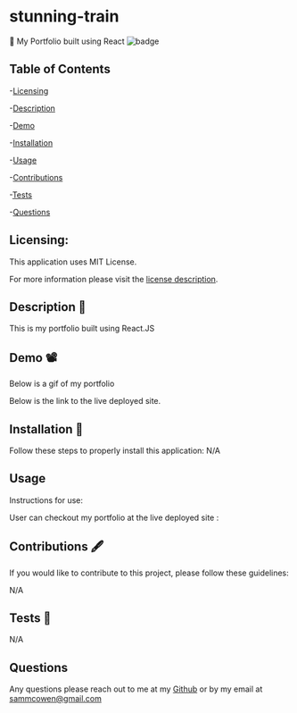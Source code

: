 # stunning-train
📁 My Portfolio built using React
 ![badge](https://img.shields.io/badge/license-MITLicense-brightorange)
  
  ## Table of Contents
  
-[Licensing](#Licensing)

-[Description](#Description)

-[Demo](#Demo)

-[Installation](#Installation)

-[Usage](#Usage)

-[Contributions](#Contributions)

-[Tests](#Tests)

-[Questions](#Questions)

  ## Licensing:
 
  This application uses MIT License.

  For more information please visit the [license description](https://choosealicense.com/licenses/mit/).

  ## Description 📜

  This is my portfolio built using React.JS
  
  ## Demo 📽️
  
  Below is a gif of my portfolio 
  
  Below is the link to the live deployed site.
  

  ## Installation 💾
  Follow these steps to properly install this application:
  N/A

  ## Usage 
  Instructions for use:

 User can checkout my portfolio at the live deployed site :

  ## Contributions 🖋️
  If you would like to contribute to this project, please follow these guidelines: 

  N/A

  ## Tests 🧪
  N/A

  ## Questions
  Any questions please reach out to me at my [Github](https://github.com/sammcowen)
   or by my email at  sammcowen@gmail.com
